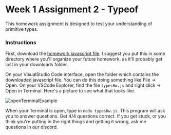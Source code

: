 # Week 1 Assignment 2 - Typeof

This homework assignment is designed to test your understanding of primitive types.

### Instructions

First, download the [homework javascript file](https://github.com/riotcku/learntocode/blob/master/homework/js/typesHw.js). I suggest you put this in some directory where you'll organize your future homework, as it'll probably get lost in your downloads folder.

On your VisualStudio Code interface, open the folder which contains the downloaded javascript file. You can do this doing something like File -> Open. On your VSCode Explorer, find the file `typesHw.js` and right click -> Open in Terminal. Here's a picture to see what that looks like.

![openTerminalExample](https://i.imgur.com/MyuG53A.png)

When your Terminal is open, type in `node typesHw.js`. This program will ask you to answer questions. Get 4/4 questions correct. If you get stuck, or you think you're putting in the right things and getting it wrong, ask me questions in our discord.